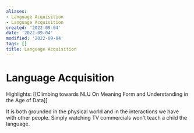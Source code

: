 ```yaml
---
aliases:
- Language Acquisition
- Language Acquisition
created: '2022-09-04'
date: '2022-09-04'
modified: '2022-09-04'
tags: []
title: Language Acquisition
---
```


# Language Acquisition

Highlights: [[Climbing towards NLU On Meaning Form and Understanding in the Age of Data]]

It is both grounded in the physical world and in the interactions we have with other people. Simply watching TV commercials won't teach a child the language.